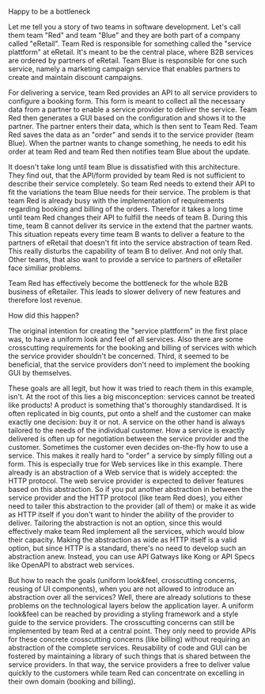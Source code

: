 Happy to be a bottleneck

Let me tell you a story of two teams in software development.
Let's call them team "Red" and team "Blue" and they are both part of a company called "eRetail".
Team Red is responsible for something called the "service plattform" at eRetail.
It's meant to be the central place, where B2B services are ordered by partners of eRetail.
Team Blue is responsible for one such service, namely a marketing campaign service that enables partners to create and maintain discount campaigns.

For delivering a service, team Red provides an API to all service providers to configure a booking form.
This form is meant to collect all the necessary data from a partner to enable a service provider to deliver the service.
Team Red then generates a GUI based on the configuration and shows it to the partner.
The partner enters their data, which is then sent to Team Red.
Team Red saves the data as an "order" and sends it to the service provider (team Blue).
When the partner wants to change something, he needs to edit his order at team Red and team Red then notifies team Blue about the update.

It doesn't take long until team Blue is dissatisfied with this architecture.
They find out, that the API/form provided by team Red is not sufficient to describe their service completely.
So team Red needs to extend their API to fit the variations the team Blue needs for their service.
The problem is that team Red is already busy with the implementation of requirements regarding booking and billing of the orders.
Therefor it takes a long time until team Red changes their API to fulfill the needs of team B.
During this time, team B cannot deliver its service in the extend that the partner wants.
This situation repeats every time team B wants to deliver a feature to the partners of eRetail that doesn't fit into the service abstraction of team Red.
This really disturbs the capability of team B to deliver.
And not only that.
Other teams, that also want to provide a service to partners of eRetailer face similiar problems.

Team Red has effectively become the bottleneck for the whole B2B business of eRetailer.
This leads to slower delivery of new features and therefore lost revenue.

How did this happen?

The original intention for creating the "service plattform" in the first place was, to have a uniform look and feel of all services.
Also there are some crosscutting requirements for the booking and billing of services with which the service provider shouldn't be concerned.
Third, it seemed to be beneficial, that the service providers don't need to implement the booking GUI by themselves.

These goals are all legit, but how it was tried to reach them in this example, isn't.
At the root of this lies a big misconception: services cannot be treated like products!
A product is something that's thoroughly standardised.
It is often replicated in big counts, put onto a shelf and the customer can make exactly one decision: buy it or not.
A service on the other hand is always tailored to the needs of the individual customer.
How a service is exactly delivered is often up for negotiation between the service provider and the customer.
Sometimes the customer even decides on-the-fly how to use a service.
This makes it really hard to "order" a service by simply filling out a form.
This is especially true for Web services like in this example.
There already is an abstraction of a Web service that is widely accepted: the HTTP protocol.
The web service provider is expected to deliver features based on this abstraction.
So if you put another abstraction in between the service provider and the HTTP protocol (like team Red does),
you either need to tailer this abstraction to the provider (all of them) or make it as wide as HTTP itself if you don't want to hinder the ability of the provider to deliver.
Tailoring the abstraction is not an option, since this would effectively make team Red implement all the services, which would blow their capacity.
Making the abstraction as wide as HTTP itself is a valid option, but since HTTP is a standard, there's no need to develop such an abstraction anew.
Instead, you can use API Gatways like Kong or API Specs like OpenAPI to abstract web services.

But how to reach the goals (uniform look&feel, crosscutting concerns, reusing of UI components), when you are not allowed to introduce an abstraction over all the services?
Well, there are already solutions to these problems on the technological layers below the application layer.
A uniform look&feel can be reached by providing a styling framework and a style guide to the service providers.
The crosscutting concerns can still be implemented by team Red at a central point.
They only need to provide APIs for these concrete crosscutting concerns (like billing) without requiring an abstraction of the complete services.
Reusability of code and GUI can be fostered by maintaining a library of such things that is shared between the service providers.
In that way, the service providers a free to deliver value quickly to the customers while team Red can concentrate on excelling in their own domain (booking and billing).
